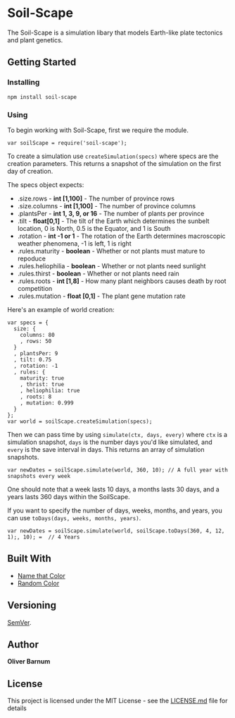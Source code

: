 # Soil-Scape

The Soil-Scape is a simulation libary that models Earth-like plate tectonics and plant genetics. 

## Getting Started

### Installing

```
npm install soil-scape
```
### Using

To begin working with Soil-Scape, first we require the module.
```
var soilScape = require('soil-scape');
```
To create a simulation use `createSimulation(specs)` where specs are the creation parameters. This returns a snapshot of the simulation on the first day of creation. 

The specs object expects:
* .size.rows - **int [1,100]** - The number of province rows
* .size.columns - **int [1,100]** - The number of province columns
* .plantsPer - **int 1, 3, 9, or 16** - The number of plants per province
* .tilt - **float[0,1]** - The tilt of the Earth which determines the sunbelt location, 0 is North, 0.5 is the Equator, and 1 is South
* .rotation - **int -1 or 1** - The rotation of the Earth determines macroscopic weather phenomena, -1 is left, 1 is right
* .rules.maturity - **boolean** - Whether or not plants must mature to repoduce 
* .rules.heliophilia - **boolean** - Whether or not plants need sunlight
* .rules.thirst - **boolean** - Whether or not plants need rain
* .rules.roots - **int [1,8]** - How many plant neighbors causes death by root competition
* .rules.mutation - **float [0,1]** - The plant gene mutation rate

Here's an example of world creation:
```
var specs = {
  size: {
    columns: 80
    , rows: 50
  }
  , plantsPer: 9
  , tilt: 0.75
  , rotation: -1
  , rules: {
    maturity: true
    , thrist: true
    , heliophilia: true
    , roots: 8
    , mutation: 0.999
  }
};
var world = soilScape.createSimulation(specs);
```

Then we can pass time by using `simulate(ctx, days, every)` where `ctx` is a simulation snapshot, `days` is the number days you'd like simulated, and `every` is the save interval in days. This returns an array of simulation snapshots.
```
var newDates = soilScape.simulate(world, 360, 10); // A full year with snapshots every week
```
One should note that a week lasts 10 days, a months lasts 30 days, and a years lasts 360 days within the SoilScape. 

If you want to specify the number of days, weeks, months, and years, you can use `toDays(days, weeks, months, years)`.
```
var newDates = soilScape.simulate(world, soilScape.toDays(360, 4, 12, 1);, 10); =  // 4 Years
```

## Built With

* [Name that Color](http://chir.ag/projects/name-that-color/) 
* [Random Color](https://randomcolor.llllll.li/)

## Versioning

[SemVer](http://semver.org/).

## Author

**Oliver Barnum** 

## License

This project is licensed under the MIT License - see the [LICENSE.md](LICENSE.md) file for details